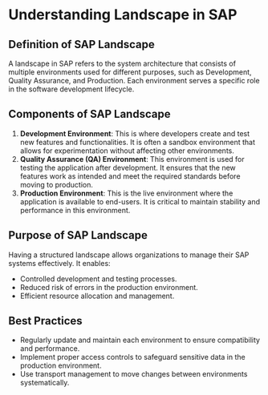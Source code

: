 # Understanding Landscape in SAP

## Definition of SAP Landscape
A landscape in SAP refers to the system architecture that consists of multiple environments used for different purposes, such as Development, Quality Assurance, and Production. Each environment serves a specific role in the software development lifecycle.

## Components of SAP Landscape
1. **Development Environment**: This is where developers create and test new features and functionalities. It is often a sandbox environment that allows for experimentation without affecting other environments.
2. **Quality Assurance (QA) Environment**: This environment is used for testing the application after development. It ensures that the new features work as intended and meet the required standards before moving to production.
3. **Production Environment**: This is the live environment where the application is available to end-users. It is critical to maintain stability and performance in this environment.

## Purpose of SAP Landscape
Having a structured landscape allows organizations to manage their SAP systems effectively. It enables:
- Controlled development and testing processes.
- Reduced risk of errors in the production environment.
- Efficient resource allocation and management.

## Best Practices
- Regularly update and maintain each environment to ensure compatibility and performance.
- Implement proper access controls to safeguard sensitive data in the production environment.
- Use transport management to move changes between environments systematically.
